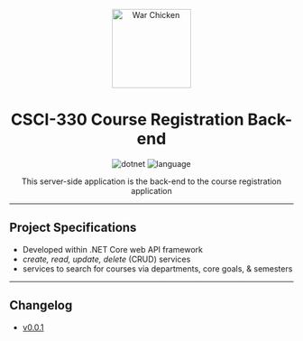 <div align="center" markdown="1">

<img
          src="https://upload.wikimedia.org/wikipedia/en/thumb/e/ef/Coastal_Carolina_Chanticleers_logo.svg/1200px-Coastal_Carolina_Chanticleers_logo.svg.png"
          height="140"
          alt="War Chicken"
        />

# CSCI-330 Course Registration Back-end

![dotnet](https://img.shields.io/badge/.NET-v5.0-teal)
![language](https://img.shields.io/badge/language-C%23-orange)

This server-side application is the back-end to the course registration application
</div>

---

## Project Specifications

- Developed within .NET Core web API framework
- _create, read, update, delete_ (CRUD) services
- services to search for courses via departments, core goals, & semesters

--- 

## Changelog

- [v0.0.1](./registration-api/public/Changelog/sprint-1.md)
